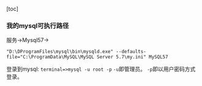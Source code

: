 [toc]

### 我的mysql可执行路径

服务->Mysql57->

`"D:\DProgramFiles\mysql\bin\mysqld.exe" --defaults-file="C:\ProgramData\MySQL\MySQL Server 5.7\my.ini" MySQL57`


登录到mysql:
`terminal=>mysql -u root -p`
`-u`即管理员。
`-p`即以用户密码方式登录。






















